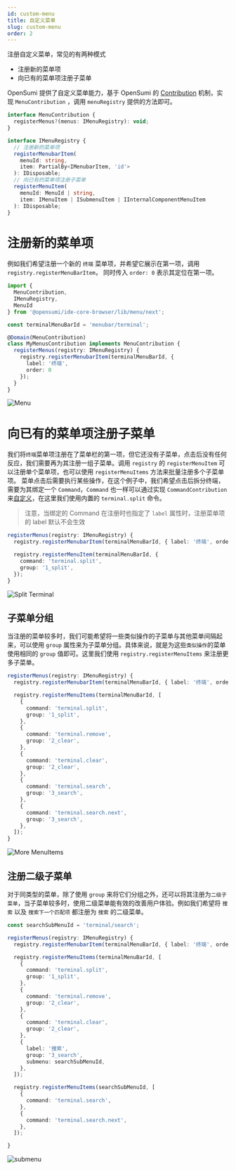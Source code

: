 ```yaml
---
id: custom-menu
title: 自定义菜单
slug: custom-menu
order: 2
---
```


注册自定义菜单，常见的有两种模式

- 注册新的菜单项
- 向已有的菜单项注册子菜单

OpenSumi 提供了自定义菜单能力，基于 OpenSumi 的 [Contribution](../../develop/modules/contribution-point) 机制，实现 `MenuContribution` ，调用 `menuRegistry` 提供的方法即可。

```typescript
interface MenuContribution {
  registerMenus?(menus: IMenuRegistry): void;
}

interface IMenuRegistry {
  // 注册新的菜单项
  registerMenubarItem(
    menuId: string,
    item: PartialBy<IMenubarItem, 'id'>
  ): IDisposable;
  // 向已有的菜单项注册子菜单
  registerMenuItem(
    menuId: MenuId | string,
    item: IMenuItem | ISubmenuItem | IInternalComponentMenuItem
  ): IDisposable;
}
```

# 注册新的菜单项

例如我们希望注册一个新的 `终端` 菜单项，并希望它展示在第一项，调用 `registry.registerMenuBarItem`， 同时传入 `order: 0` 表示其定位在第一项。

```typescript
import {
  MenuContribution,
  IMenuRegistry,
  MenuId
} from '@opensumi/ide-core-browser/lib/menu/next';

const terminalMenuBarId = 'menubar/terminal';

@Domain(MenuContribution)
class MyMenusContribution implements MenuContribution {
  registerMenus(registry: IMenuRegistry) {
    registry.registerMenubarItem(terminalMenuBarId, {
      label: '终端',
      order: 0
    });
  }
}
```

![Menu](https://img.alicdn.com/imgextra/i4/O1CN01AMrUFm1E5RVxMZ417_!!6000000000300-2-tps-3808-2414.png)

# 向已有的菜单项注册子菜单

我们将`终端`菜单项注册在了菜单栏的第一项，但它还没有子菜单，点击后没有任何反应，我们需要再为其注册一组子菜单。调用 `registry` 的 `registerMenuItem` 可以注册单个菜单项，也可以使用 `registerMenuItems` 方法来批量注册多个子菜单项。
菜单点击后需要执行某些操作，在这个例子中，我们希望点击后拆分终端，需要为其绑定一个 `Command`，`Command` 也一样可以通过实现 `CommandContribution` 来[自定义](./custom-command)，在这里我们使用内置的 `terminal.split` 命令。

> 注意，当绑定的 Command 在注册时也指定了 `label` 属性时，注册菜单项的 label 默认不会生效

```typescript
registerMenus(registry: IMenuRegistry) {
  registry.registerMenubarItem(terminalMenuBarId, { label: '终端', order: 0 });

  registry.registerMenuItem(terminalMenuBarId, {
    command: 'terminal.split',
    group: '1_split',
  });
}
```

![Split Terminal](https://img.alicdn.com/imgextra/i1/O1CN018sreiD26Jd2EQc1RI_!!6000000007641-2-tps-2409-1510.png)

## 子菜单分组

当注册的菜单较多时，我们可能希望将一些类似操作的子菜单与其他菜单间隔起来，可以使用 `group` 属性来为子菜单分组。具体来说，就是为这些`类似操作`的菜单使用相同的 `group` 值即可。这里我们使用 `registry.registerMenuItems` 来注册更多子菜单。

```typescript
registerMenus(registry: IMenuRegistry) {
  registry.registerMenubarItem(terminalMenuBarId, { label: '终端', order: 0 });

  registry.registerMenuItems(terminalMenuBarId, [
    {
      command: 'terminal.split',
      group: '1_split',
    },
    {
      command: 'terminal.remove',
      group: '2_clear',
    },
    {
      command: 'terminal.clear',
      group: '2_clear',
    },
    {
      command: 'terminal.search',
      group: '3_search',
    },
    {
      command: 'terminal.search.next',
      group: '3_search',
    },
  ]);
}
```

![More MenuItems](https://img.alicdn.com/imgextra/i1/O1CN0142Ey531JAY0aEEurA_!!6000000000988-2-tps-2409-1510.png)

## 注册二级子菜单

对于同类型的菜单，除了使用 `group` 来将它们分组之外，还可以将其注册为`二级子菜单`，当子菜单较多时，使用二级菜单能有效的改善用户体验。例如我们希望将 `搜索` 以及 `搜索下一个匹配项` 都注册为 `搜索` 的二级菜单。

```typescript
const searchSubMenuId = 'terminal/search';

registerMenus(registry: IMenuRegistry) {
  registry.registerMenubarItem(terminalMenuBarId, { label: '终端', order: 0 });

  registry.registerMenuItems(terminalMenuBarId, [
    {
      command: 'terminal.split',
      group: '1_split',
    },
    {
      command: 'terminal.remove',
      group: '2_clear',
    },
    {
      command: 'terminal.clear',
      group: '2_clear',
    },
    {
      label: '搜索',
      group: '3_search',
      submenu: searchSubMenuId,
    },
  ]);

  registry.registerMenuItems(searchSubMenuId, [
    {
      command: 'terminal.search',
    },
    {
      command: 'terminal.search.next',
    },
  ]);

}
```

![submenu](https://img.alicdn.com/imgextra/i3/O1CN01uVgEDb1CnICqwllsD_!!6000000000125-2-tps-2208-1527.png)
